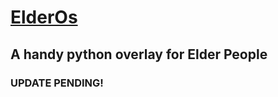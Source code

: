 <h1><u>ElderOs</u></h1>

<H2>A handy python overlay for Elder People</H2>

<H3>UPDATE PENDING!</H3>

